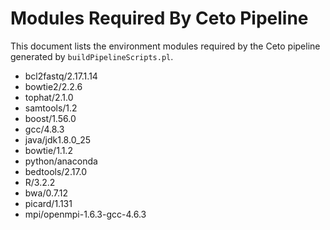 # Modules Required By Ceto Pipeline

This document lists the environment modules required by the Ceto pipeline
generated by `buildPipelineScripts.pl`.

- bcl2fastq/2.17.1.14
- bowtie2/2.2.6
- tophat/2.1.0
- samtools/1.2
- boost/1.56.0
- gcc/4.8.3
- java/jdk1.8.0_25
- bowtie/1.1.2
- python/anaconda
- bedtools/2.17.0
- R/3.2.2
- bwa/0.7.12
- picard/1.131
- mpi/openmpi-1.6.3-gcc-4.6.3

